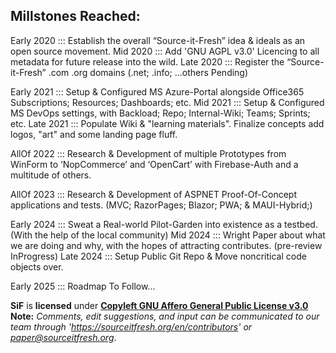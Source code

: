 ## Millstones Reached:
Early 2020 ::: Establish the overall “Source-it-Fresh” idea & ideals as an open source movement.
Mid   2020 ::: Add 'GNU AGPL v3.0' Licencing to all metadata for future release into the wild.
Late  2020 ::: Register the “Source-it-Fresh” .com .org domains (.net; .info; ...others Pending)

Early 2021 ::: Setup & Configured MS Azure-Portal alongside Office365 Subscriptions; Resources; Dashboards; etc.
Mid   2021 ::: Setup & Configured MS DevOps settings, with Backload; Repo; Internal-Wiki; Teams; Sprints; etc.
Late  2021 ::: Populate Wiki & "learning materials". Finalize concepts add logos, "art" and some landing page fluff.

AllOf 2022 ::: Research & Development of multiple Prototypes from WinForm to ‘NopCommerce’ and ‘OpenCart’ with Firebase-Auth and a multitude of others.

AllOf 2023 ::: Research & Development of ASPNET Proof-Of-Concept applications and tests. (MVC; RazorPages; Blazor; PWA; & MAUI-Hybrid;)

Early 2024 ::: Sweat a Real-world Pilot-Garden into existence as a testbed. (With the help of the local community)
Mid   2024 ::: Wright Paper about what we are doing and why, with the hopes of attracting contributes. (pre-review InProgress)
Late  2024 ::: Setup Public Git Repo & Move noncritical code objects over.

Early 2025 ::: Roadmap To Follow...

<!--
**Here are some ideas to get you started:**

🙋‍♀️ A short introduction - what is your organization all about?
🌈 Contribution guidelines - how can the community get involved?
👩‍💻 Useful resources - where can the community find your docs? Is there anything else the community should know?
🍿 Fun facts - what does your team eat for breakfast?
🧙 Remember, you can do mighty things with the power of [Markdown](https://docs.github.com/github/writing-on-github/getting-started-with-writing-and-formatting-on-github/basic-writing-and-formatting-syntax)
-->

**SiF** is **licensed** under [**Copyleft GNU Affero General Public License v3.0**](https://www.gnu.org/licenses/agpl-3.0.en.html)
**Note:** _Comments, edit suggestions, and input can be communicated to our team through 'https://sourceitfresh.org/en/contributors' or_ [_paper@sourceitfresh.org_](mailto:paper@sourceitfresh.org?subject=SIF%20Paper%20Feedback).
